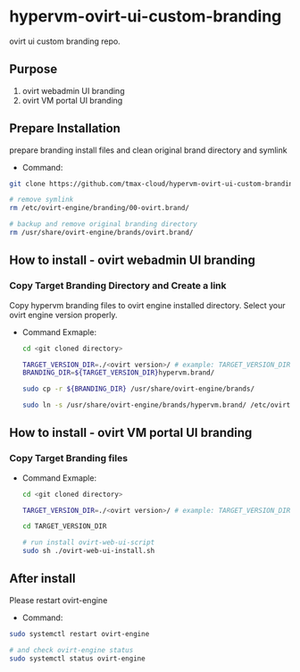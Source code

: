 # hypervm-ovirt-ui-custom-branding
ovirt ui custom branding repo.

## Purpose
1. ovirt webadmin UI branding
2. ovirt VM portal UI branding

## Prepare Installation
prepare branding install files and clean original brand directory and symlink

- Command:
```sh
git clone https://github.com/tmax-cloud/hypervm-ovirt-ui-custom-branding.git

# remove symlink
rm /etc/ovirt-engine/branding/00-ovirt.brand/

# backup and remove original branding directory
rm /usr/share/ovirt-engine/brands/ovirt.brand/
```

## How to install - ovirt webadmin UI branding

### Copy Target Branding Directory and Create a link

Copy hypervm branding files to ovirt engine installed directory.
Select your ovirt engine version properly.

- Command Exmaple:
    ```sh
    cd <git cloned directory>

    TARGET_VERSION_DIR=./<ovirt version>/ # example: TARGET_VERSION_DIR=./ovirt-4.4.3.11/
    BRANDING_DIR=${TARGET_VERSION_DIR}hypervm.brand/

    sudo cp -r ${BRANDING_DIR} /usr/share/ovirt-engine/brands/

    sudo ln -s /usr/share/ovirt-engine/brands/hypervm.brand/ /etc/ovirt-engine/branding/21-hypervm.brand
    ```

## How to install - ovirt VM portal UI branding

### Copy Target Branding files

- Command Exmaple:
    ```sh
    cd <git cloned directory>

    TARGET_VERSION_DIR=./<ovirt version>/ # example: TARGET_VERSION_DIR=./ovirt-4.4.3.11/

    cd TARGET_VERSION_DIR

    # run install ovirt-web-ui-script
    sudo sh ./ovirt-web-ui-install.sh
    ```

## After install

Please restart ovirt-engine

- Command:

```sh
sudo systemctl restart ovirt-engine

# and check ovirt-engine status
sudo systemctl status ovirt-engine
```